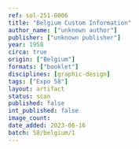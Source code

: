 ```yaml
---
ref: sol-251-0006
title: "Belgium Custom Information"
author_name: ["unknown author"]
publisher: ["unknown publisher"]
year: 1958
circa: true
origin: ["Belgium"]
formats: ["booklet"]
disciplines: [graphic-design]
tags: ["Expo 58"]
layout: artifact
status: scan
published: false
int_published: false
image_count:
date_added: 2023-06-16
batch: 58/belgium/1
---
```

